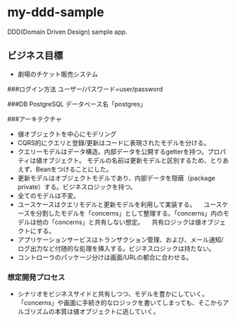 # my-ddd-sample
DDD(Domain Driven Design) sample app. 

## ビジネス目標 
* 劇場のチケット販売システム

###ログイン方法
ユーザー/パスワード=user/password

###DB
PostgreSQL データベース名「postgres」

###アーキテクチャ
* 値オブジェクトを中心にモデリング
* CQRS的にクエリと登録/更新はコードに表現されたモデルを分ける。
* クエリーモデルはデータ構造。内部データを公開するgetterを持つ。プロパティは値オブジェクト。
モデルの名前は更新モデルと区別するため、とりあえず、Beanをつけることにした。
* 更新モデルはオブジェクトモデルであり、内部データを隠蔽（package private）する。ビジネスロジックを持つ。
* 全てのモデルは不変。
* ユースケースはクエリモデルと更新モデルを利用して実装する。
　ユースケースを分割したモデルを「concerns」として整理する。「concerns」内のモデルは他の「concerns」と共有しない想定。
　共有ロジックは値オブジェクトにする。
* アプリケーションサービスはトランザクション管理、および、メール通知/ログ出力など付随的な処理を挿入する。ビジネスロジックは持たない。
* コントローラのパッケージ分けは画面/URLの都合に合わせる。

### 想定開発プロセス
* シナリオをビジネスサイドと共有しつつ、モデルを豊かにしていく。
「concerns」や画面に手続き的なロジックを書いてしまっても、そこからアルゴリズムの本質は値オブジェクトに逃していく。
 
 

  
 
